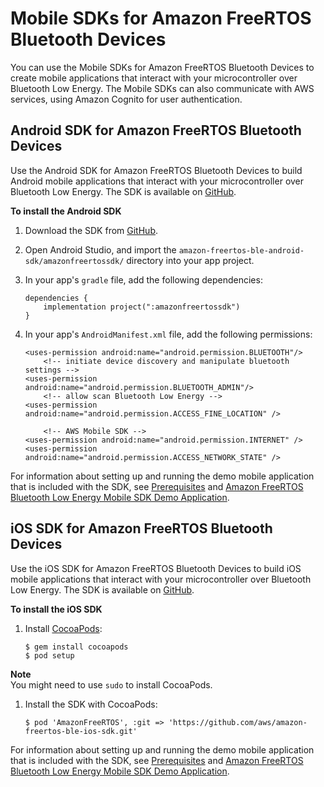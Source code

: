 # Mobile SDKs for Amazon FreeRTOS Bluetooth Devices<a name="freertos-ble-mobile"></a>

You can use the Mobile SDKs for Amazon FreeRTOS Bluetooth Devices to create mobile applications that interact with your microcontroller over Bluetooth Low Energy\. The Mobile SDKs can also communicate with AWS services, using Amazon Cognito for user authentication\.

## Android SDK for Amazon FreeRTOS Bluetooth Devices<a name="freertos-ble-android"></a>

Use the Android SDK for Amazon FreeRTOS Bluetooth Devices to build Android mobile applications that interact with your microcontroller over Bluetooth Low Energy\. The SDK is available on [GitHub](https://github.com/aws/amazon-freertos-ble-android-sdk/)\.

**To install the Android SDK**

1. Download the SDK from [GitHub](https://github.com/aws/amazon-freertos-ble-android-sdk/)\.

1. Open Android Studio, and import the `amazon-freertos-ble-android-sdk/amazonfreertossdk/` directory into your app project\.

1. In your app's `gradle` file, add the following dependencies:

   ```
   dependencies {
       implementation project(":amazonfreertossdk")
   }
   ```

1. In your app's `AndroidManifest.xml` file, add the following permissions:

   ```
   <uses-permission android:name="android.permission.BLUETOOTH"/>
       <!-- initiate device discovery and manipulate bluetooth settings -->
   <uses-permission android:name="android.permission.BLUETOOTH_ADMIN"/>
       <!-- allow scan Bluetooth Low Energy -->
   <uses-permission android:name="android.permission.ACCESS_FINE_LOCATION" />
   
       <!-- AWS Mobile SDK -->
   <uses-permission android:name="android.permission.INTERNET" />
   <uses-permission android:name="android.permission.ACCESS_NETWORK_STATE" />
   ```

For information about setting up and running the demo mobile application that is included with the SDK, see [Prerequisites](ble-demo.md#ble-demo-prereqs) and [Amazon FreeRTOS Bluetooth Low Energy Mobile SDK Demo Application](ble-demo.md#ble-sdk-app)\.

## iOS SDK for Amazon FreeRTOS Bluetooth Devices<a name="freertos-ble-ios"></a>

Use the iOS SDK for Amazon FreeRTOS Bluetooth Devices to build iOS mobile applications that interact with your microcontroller over Bluetooth Low Energy\. The SDK is available on [GitHub](https://github.com/aws/amazon-freertos-ble-ios-sdk/)\.

**To install the iOS SDK**

1. Install [CocoaPods](http://cocoapods.org/):

   ```
   $ gem install cocoapods
   $ pod setup
   ```
**Note**  
You might need to use `sudo` to install CocoaPods\.

1. Install the SDK with CocoaPods:

   ```
   $ pod 'AmazonFreeRTOS', :git => 'https://github.com/aws/amazon-freertos-ble-ios-sdk.git'
   ```

For information about setting up and running the demo mobile application that is included with the SDK, see [Prerequisites](ble-demo.md#ble-demo-prereqs) and [Amazon FreeRTOS Bluetooth Low Energy Mobile SDK Demo Application](ble-demo.md#ble-sdk-app)\.